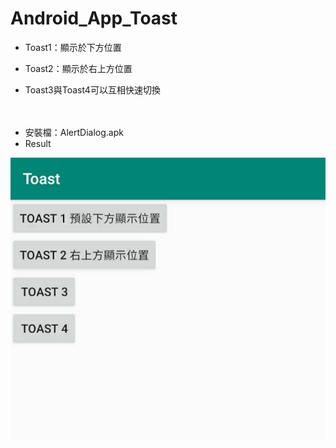 # Android_App_Toast

* Toast1：顯示於下方位置

* Toast2：顯示於右上方位置

* Toast3與Toast4可以互相快速切換

　　　
* 安裝檔：AlertDialog.apk
* Result

![image](https://github.com/bearprojects/Android_App_Toast/blob/7f5855810ef6f4bf820ff9e3f561be51f021daea/Toast.jpg)